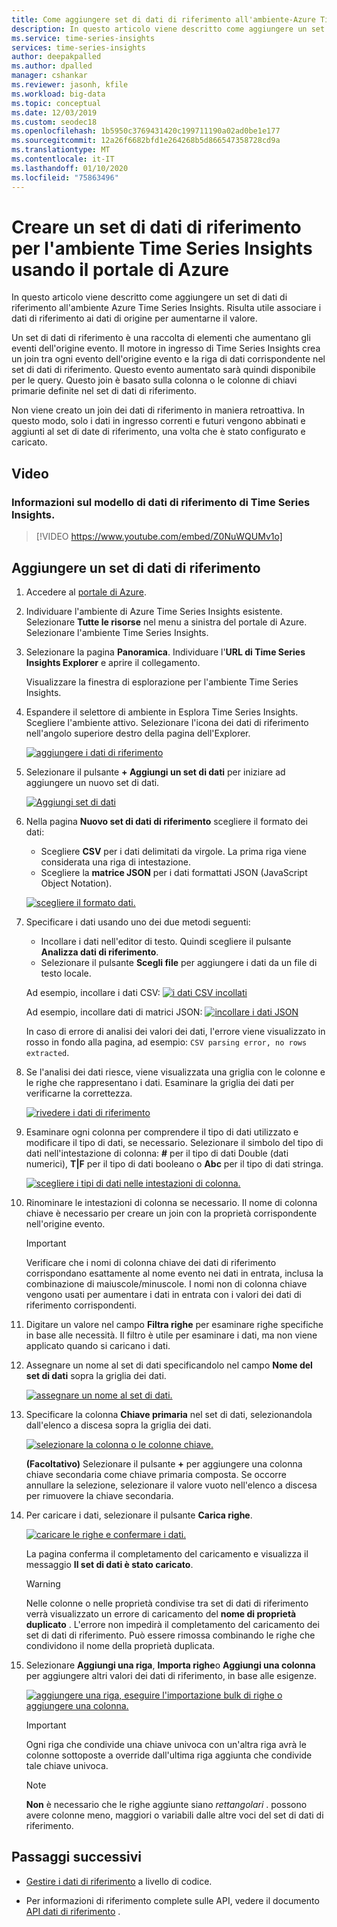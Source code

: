 ```yaml
---
title: Come aggiungere set di dati di riferimento all'ambiente-Azure Time Series Insights | Microsoft Docs
description: In questo articolo viene descritto come aggiungere un set di dati di riferimento per aumentare i dati nell'ambiente Azure Time Series Insights.
ms.service: time-series-insights
services: time-series-insights
author: deepakpalled
ms.author: dpalled
manager: cshankar
ms.reviewer: jasonh, kfile
ms.workload: big-data
ms.topic: conceptual
ms.date: 12/03/2019
ms.custom: seodec18
ms.openlocfilehash: 1b5950c3769431420c199711190a02ad0be1e177
ms.sourcegitcommit: 12a26f6682bfd1e264268b5d866547358728cd9a
ms.translationtype: MT
ms.contentlocale: it-IT
ms.lasthandoff: 01/10/2020
ms.locfileid: "75863496"
---
```

# <a name="create-a-reference-data-set-for-your-time-series-insights-environment-using-the-azure-portal"></a>Creare un set di dati di riferimento per l'ambiente Time Series Insights usando il portale di Azure

In questo articolo viene descritto come aggiungere un set di dati di riferimento all'ambiente Azure Time Series Insights. Risulta utile associare i dati di riferimento ai dati di origine per aumentarne il valore.

Un set di dati di riferimento è una raccolta di elementi che aumentano gli eventi dell'origine evento. Il motore in ingresso di Time Series Insights crea un join tra ogni evento dell'origine evento e la riga di dati corrispondente nel set di dati di riferimento. Questo evento aumentato sarà quindi disponibile per le query. Questo join è basato sulla colonna o le colonne di chiavi primarie definite nel set di dati di riferimento.

Non viene creato un join dei dati di riferimento in maniera retroattiva. In questo modo, solo i dati in ingresso correnti e futuri vengono abbinati e aggiunti al set di date di riferimento, una volta che è stato configurato e caricato.

## <a name="video"></a>Video

### <a name="learn-about-time-series-insights-reference-data-modelbr"></a>Informazioni sul modello di dati di riferimento di Time Series Insights.</br>

> [!VIDEO https://www.youtube.com/embed/Z0NuWQUMv1o]

## <a name="add-a-reference-data-set"></a>Aggiungere un set di dati di riferimento

1. Accedere al [portale di Azure](https://portal.azure.com).

1. Individuare l'ambiente di Azure Time Series Insights esistente. Selezionare **Tutte le risorse** nel menu a sinistra del portale di Azure. Selezionare l'ambiente Time Series Insights.

1. Selezionare la pagina **Panoramica**. Individuare l'**URL di Time Series Insights Explorer** e aprire il collegamento.  

   Visualizzare la finestra di esplorazione per l'ambiente Time Series Insights.

1. Espandere il selettore di ambiente in Esplora Time Series Insights. Scegliere l'ambiente attivo. Selezionare l'icona dei dati di riferimento nell'angolo superiore destro della pagina dell'Explorer.

   [![aggiungere i dati di riferimento](media/add-reference-data-set/tsi-select-environment-and-data-icons.png)](media/add-reference-data-set/tsi-select-environment-and-data-icons.png#lightbox)

1. Selezionare il pulsante **+ Aggiungi un set di dati** per iniziare ad aggiungere un nuovo set di dati.

   [![Aggiungi set di dati](media/add-reference-data-set/tsi-add-a-reference-data-set.png)](media/add-reference-data-set/tsi-add-a-reference-data-set.png#lightbox)

1. Nella pagina **Nuovo set di dati di riferimento** scegliere il formato dei dati:

   - Scegliere **CSV** per i dati delimitati da virgole. La prima riga viene considerata una riga di intestazione.
   - Scegliere la **matrice JSON** per i dati formattati JSON (JavaScript Object Notation).

   [![scegliere il formato dati.](media/add-reference-data-set/tsi-select-data-upload-option.png)](media/add-reference-data-set/tsi-select-data-upload-option.png#lightbox)

1. Specificare i dati usando uno dei due metodi seguenti:

   - Incollare i dati nell'editor di testo. Quindi scegliere il pulsante **Analizza dati di riferimento**.
   - Selezionare il pulsante **Scegli file** per aggiungere i dati da un file di testo locale.

   Ad esempio, incollare i dati CSV: [![i dati CSV incollati](media/add-reference-data-set/select-csv-and-enter-data.png)](media/add-reference-data-set/select-csv-and-enter-data.png#lightbox)

   Ad esempio, incollare dati di matrici JSON: [![incollare i dati JSON](media/add-reference-data-set/select-json-option-and-enter-data.png)](media/add-reference-data-set/select-json-option-and-enter-data.png#lightbox)

   In caso di errore di analisi dei valori dei dati, l'errore viene visualizzato in rosso in fondo alla pagina, ad esempio: `CSV parsing error, no rows extracted`.

1. Se l'analisi dei dati riesce, viene visualizzata una griglia con le colonne e le righe che rappresentano i dati. Esaminare la griglia dei dati per verificarne la correttezza.

   [![rivedere i dati di riferimento](media/add-reference-data-set/review-displayed-data-grid.png)](media/add-reference-data-set/review-displayed-data-grid.png#lightbox)

1. Esaminare ogni colonna per comprendere il tipo di dati utilizzato e modificare il tipo di dati, se necessario.  Selezionare il simbolo del tipo di dati nell'intestazione di colonna: **#** per il tipo di dati Double (dati numerici), **T|F** per il tipo di dati booleano o **Abc** per il tipo di dati stringa.

   [![scegliere i tipi di dati nelle intestazioni di colonna.](media/add-reference-data-set/select-column-types.png)](media/add-reference-data-set/select-column-types.png#lightbox)

1. Rinominare le intestazioni di colonna se necessario. Il nome di colonna chiave è necessario per creare un join con la proprietà corrispondente nell'origine evento. 

   > [!IMPORTANT]
   > Verificare che i nomi di colonna chiave dei dati di riferimento corrispondano esattamente al nome evento nei dati in entrata, inclusa la combinazione di maiuscole/minuscole. I nomi non di colonna chiave vengono usati per aumentare i dati in entrata con i valori dei dati di riferimento corrispondenti.

1. Digitare un valore nel campo **Filtra righe** per esaminare righe specifiche in base alle necessità. Il filtro è utile per esaminare i dati, ma non viene applicato quando si caricano i dati.

1. Assegnare un nome al set di dati specificandolo nel campo **Nome del set di dati** sopra la griglia dei dati.

    [![assegnare un nome al set di dati.](media/add-reference-data-set/enter-reference-data-set-name.png)](media/add-reference-data-set/enter-reference-data-set-name.png#lightbox)

1. Specificare la colonna **Chiave primaria** nel set di dati, selezionandola dall'elenco a discesa sopra la griglia dei dati.

    [![selezionare la colonna o le colonne chiave.](media/add-reference-data-set/select-primary-key-column.png)](media/add-reference-data-set/select-primary-key-column.png#lightbox)

    **(Facoltativo)** Selezionare il pulsante **+** per aggiungere una colonna chiave secondaria come chiave primaria composta. Se occorre annullare la selezione, selezionare il valore vuoto nell'elenco a discesa per rimuovere la chiave secondaria.

1. Per caricare i dati, selezionare il pulsante **Carica righe**.

    [![caricare le righe e confermare i dati.](media/add-reference-data-set/confirm-upload-reference-data.png)](media/add-reference-data-set/confirm-upload-reference-data.png#lightbox)

    La pagina conferma il completamento del caricamento e visualizza il messaggio **Il set di dati è stato caricato**.

    > [!WARNING]
    > Nelle colonne o nelle proprietà condivise tra set di dati di riferimento verrà visualizzato un errore di caricamento del **nome di proprietà duplicato** . L'errore non impedirà il completamento del caricamento dei set di dati di riferimento. Può essere rimossa combinando le righe che condividono il nome della proprietà duplicata.

1. Selezionare **Aggiungi una riga**, **Importa righe**o **Aggiungi una colonna** per aggiungere altri valori dei dati di riferimento, in base alle esigenze.

    [![aggiungere una riga, eseguire l'importazione bulk di righe o aggiungere una colonna.](media/add-reference-data-set/add-row-or-bulk-upload.png)](media/add-reference-data-set/add-row-or-bulk-upload.png#lightbox)

   > [!IMPORTANT]
   > Ogni riga che condivide una chiave univoca con un'altra riga avrà le colonne sottoposte a override dall'ultima riga aggiunta che condivide tale chiave univoca.

   > [!NOTE]
   > **Non** è necessario che le righe aggiunte siano *rettangolari* . possono avere colonne meno, maggiori o variabili dalle altre voci del set di dati di riferimento.

## <a name="next-steps"></a>Passaggi successivi

* [Gestire i dati di riferimento](time-series-insights-manage-reference-data-csharp.md) a livello di codice.

* Per informazioni di riferimento complete sulle API, vedere il documento [API dati di riferimento](https://docs.microsoft.com/rest/api/time-series-insights/ga-reference-data-api) .
